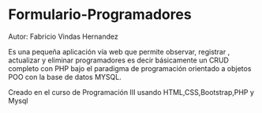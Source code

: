# Formulario-Programadores

Autor: Fabricio Vindas Hernandez

Es una pequeña aplicación vía web que permite observar, registrar , actualizar 
y eliminar programadores es decir básicamente un CRUD completo con PHP bajo el paradigma
de programación orientado a objetos POO con la base de datos MYSQL.

Creado en el curso de Programación III usando HTML,CSS,Bootstrap,PHP y Mysql

